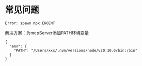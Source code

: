 # 常见问题
 ```
Error: spawn npx ENOENT
```
解决方案：为mcpServer添加PATH环境变量
```
{
  "env": {
    "PATH": "/Users/xxx/.nvm/versions/node/v20.10.0/bin:/bin"
  }
}
```